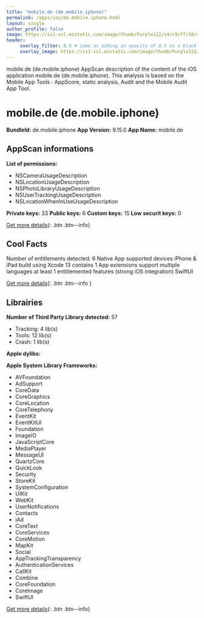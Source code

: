 ```yaml
---
title: "mobile.de (de.mobile.iphone)"
permalink: /apps/ios/de.mobile.iphone.html
layout: single
author_profile: false
image: https://is1-ssl.mzstatic.com/image/thumb/Purple122/v4/c9/ff/58/c9ff58f3-4158-1e81-71b5-aaeee241ebde/AppIcon-0-1x_U007emarketing-0-6-0-0-85-220.png/512x512bb.jpg
header: 
     overlay_filter: 0.5 # same as adding an opacity of 0.5 to a black background
     overlay_image: https://is1-ssl.mzstatic.com/image/thumb/Purple122/v4/c9/ff/58/c9ff58f3-4158-1e81-71b5-aaeee241ebde/AppIcon-0-1x_U007emarketing-0-6-0-0-85-220.png/512x512bb.jpg
---
```

mobile.de (de.mobile.iphone) AppScan description of the content of the iOS application mobile.de (de.mobile.iphone). This analysis is based on the Mobile App Tools : AppScore, static analysis, Audit and the Mobile Audit App Tool.

# mobile.de (de.mobile.iphone)

**BundleId:** de.mobile.iphone
**App Version:** 9.15.0
**App Name:** mobile.de


## AppScan informations 

**List of permissions:** 
- NSCameraUsageDescription
- NSLocationUsageDescription
- NSPhotoLibraryUsageDescription
- NSUserTrackingUsageDescription
- NSLocationWhenInUseUsageDescription
  
  
**Private keys:** 33
**Public keys:** 6
**Custom keys:** 15
**Low securit keys:** 0
  
[Get more details](/pricing.html){: .btn .btn--info}

## Cool Facts

Number of entitlements detected: 6
Native App
supported devices iPhone & iPad
build using Xcode 13
contains 1 App extensions
support multiple languages
at least 1 entitlemented features (strong iOS integration)
SwiftUI
  
[Get more details](/pricing.html){: .btn .btn--info }

## Librairies 
**Number of Third Party Library detected:** 57
- Tracking: 4 lib(s)
- Tools: 12 lib(s)
- Crash: 1 lib(s)


**Apple dylibs:**


**Apple System Library Frameworks:**
- AVFoundation
- AdSupport
- CoreData
- CoreGraphics
- CoreLocation
- CoreTelephony
- EventKit
- EventKitUI
- Foundation
- ImageIO
- JavaScriptCore
- MediaPlayer
- MessageUI
- QuartzCore
- QuickLook
- Security
- StoreKit
- SystemConfiguration
- UIKit
- WebKit
- UserNotifications
- Contacts
- iAd
- CoreText
- CoreServices
- CoreMotion
- MapKit
- Social
- AppTrackingTransparency
- AuthenticationServices
- CallKit
- Combine
- CoreFoundation
- CoreImage
- SwiftUI


  
[Get more details](/pricing.html){: .btn .btn--info}

